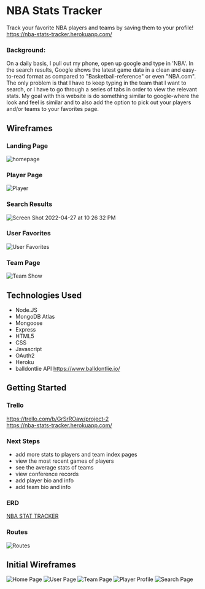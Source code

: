 # NBA Stats Tracker
Track your favorite NBA players and teams by saving them to your profile! 
<br>https://nba-stats-tracker.herokuapp.com/

### Background: 
On a daily basis, I pull out my phone, open up google and type in 'NBA'. In the search results, Google shows the latest game data in a clean and easy-to-read format as compared to "Basketball-reference" or even "NBA.com". The only problem is that I have to keep typing in the team that I want to search, or I have to go through a series of tabs in order to view the relevant stats. My goal with this website is do something similar to google-where the look and feel is similar and to also add the option to pick out your players and/or teams to your favorites page.


## Wireframes
### Landing Page
![homepage](https://user-images.githubusercontent.com/95894562/165685556-7aea83b3-096e-40f6-8459-defca29b264b.png)
### Player Page
![Player](https://user-images.githubusercontent.com/95894562/165685590-3adfc871-5b32-4ab6-afbb-93dd22506d13.png)
### Search Results
![Screen Shot 2022-04-27 at 10 26 32 PM](https://user-images.githubusercontent.com/95894562/165685634-ffa30895-2d9d-4b8e-b753-8369dd3b8ddb.png)
### User Favorites
![User Favorites](https://user-images.githubusercontent.com/95894562/165685541-468e2267-d77e-49b6-a888-156f0a781485.png)

### Team Page
![Team Show](https://user-images.githubusercontent.com/95894562/165685524-5a64bd05-8c09-410b-a248-afca0c1ac876.png)


## Technologies Used
- Node.JS
- MongoDB Atlas
- Mongoose
- Express
- HTML5
- CSS
- Javascript
- OAuth2
- Heroku
- balldontlie API https://www.balldontlie.io/

## Getting Started
### Trello
https://trello.com/b/GrSrROaw/project-2
<br>https://nba-stats-tracker.herokuapp.com/

### Next Steps
- add more stats to players and team index pages
- view the most recent games of players
- see the average stats of teams
- view conference records
- add player bio and info
- add team bio and info

### ERD
[NBA STAT TRACKER](https://github.com/peterluong1234/Project-2-seir/files/8496623/NBA.STAT.TRACKER.-.REVISED.pdf)

### Routes
![Routes](https://user-images.githubusercontent.com/95894562/163587192-f5106775-5271-47f7-972e-da2574e07503.png)


## Initial Wireframes
![Home Page](https://user-images.githubusercontent.com/95894562/162804005-f67bad3b-3320-4ef1-a2b2-3735b9d57572.png)
![User Page](https://user-images.githubusercontent.com/95894562/162804027-0cca4ef7-8401-44fe-a08c-091392c37f06.png)
![Team Page](https://user-images.githubusercontent.com/95894562/162804038-b2110374-d085-4d28-b327-3df0238dd9f3.png)
![Player Profile](https://user-images.githubusercontent.com/95894562/162804051-ffc28700-0b30-4f46-be52-533b16d33984.png)
![Search Page](https://user-images.githubusercontent.com/95894562/162804054-6092b699-26d1-4f0b-8cf5-d6a01b2b77e5.png)


